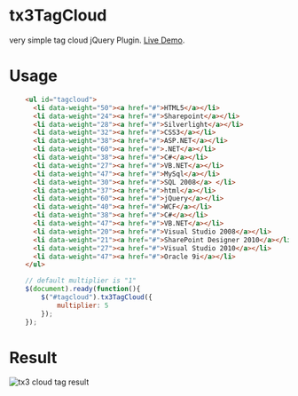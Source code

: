 tx3TagCloud
===========

very simple tag cloud jQuery Plugin. [Live Demo](http://tuxes3.github.io/tx3TagCloud/).

# Usage

```html
	<ul id="tagcloud">
      <li data-weight="50"><a href="#">HTML5</a></li>
      <li data-weight="24"><a href="#">Sharepoint</a></li>
      <li data-weight="28"><a href="#">Silverlight</a></li>
      <li data-weight="32"><a href="#">CSS3</a></li>
      <li data-weight="38"><a href="#">ASP.NET</a></li>
      <li data-weight="60"><a href="#">.NET</a></li>
      <li data-weight="38"><a href="#">C#</a></li>
      <li data-weight="27"><a href="#">VB.NET</a></li>
      <li data-weight="47"><a href="#">MySql</a></li>
      <li data-weight="30"><a href="#">SQL 2008</a> </li>
      <li data-weight="37"><a href="#">html</a></li>
      <li data-weight="60"><a href="#">jQuery</a></li>
      <li data-weight="40"><a href="#">WCF</a></li>
      <li data-weight="38"><a href="#">C#</a></li>
      <li data-weight="47"><a href="#">VB.NET</a></li>
      <li data-weight="20"><a href="#">Visual Studio 2008</a></li>
      <li data-weight="21"><a href="#">SharePoint Designer 2010</a></li>
      <li data-weight="27"><a href="#">Visual Studio 2010</a></li>
      <li data-weight="47"><a href="#">Oracle 9i</a></li>
	</ul>
```
```javascript
	// default multiplier is "1"
	$(document).ready(function(){
		$("#tagcloud").tx3TagCloud({
			multiplier: 5
		});
	});
```

# Result
![tx3 cloud tag result](https://cloud.githubusercontent.com/assets/5341293/2799865/2916b19a-cc68-11e3-8123-b128541c88e5.PNG)
